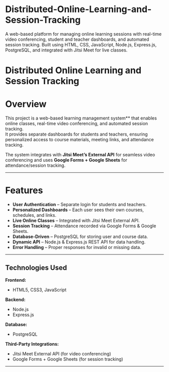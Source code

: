 # Distributed-Online-Learning-and-Session-Tracking
A web-based platform for managing online learning sessions with real-time video conferencing, student and teacher dashboards, and automated session tracking. Built using HTML, CSS, JavaScript, Node.js, Express.js, PostgreSQL, and integrated with Jitsi Meet for live classes.

# Distributed Online Learning and Session Tracking

# Overview
This project is a web-based learning management system** that enables online classes, real-time video conferencing, and automated session tracking.  
It provides separate dashboards for students and teachers, ensuring personalized access to course materials, meeting links, and attendance tracking.

The system integrates with **Jitsi Meet’s External API** for seamless video conferencing and uses **Google Forms + Google Sheets** for attendance/session tracking.

---

# Features
- **User Authentication** – Separate login for students and teachers.
- **Personalized Dashboards** – Each user sees their own courses, schedules, and links.
- **Live Online Classes** – Integrated with Jitsi Meet External API.
- **Session Tracking** – Attendance recorded via Google Forms & Google Sheets.
- **Database-Driven** – PostgreSQL for storing user and course data.
- **Dynamic API** – Node.js & Express.js REST API for data handling.
- **Error Handling** – Proper responses for invalid or missing data.

---

## Technologies Used
**Frontend:**
- HTML5, CSS3, JavaScript

**Backend:**
- Node.js
- Express.js

**Database:**
- PostgreSQL

**Third-Party Integrations:**
- Jitsi Meet External API (for video conferencing)
- Google Forms + Google Sheets (for session tracking)

---


